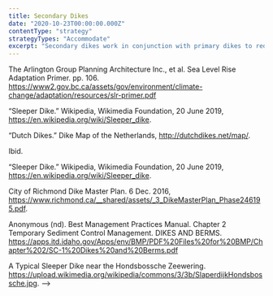 ```yaml
---
title: Secondary Dikes
date: "2020-10-23T00:00:00.000Z"
contentType: "strategy"
strategyTypes: "Accommodate"
excerpt: "Secondary dikes work in conjunction with primary dikes to reduce the impact of a flood if the primary dike is breached."
---
```


<!-- Regular citations -->
[^1]:
  The Arlington Group Planning Architecture Inc., et al. Sea Level Rise Adaptation Primer. pp. 106. https://www2.gov.bc.ca/assets/gov/environment/climate-change/adaptation/resources/slr-primer.pdf
[^2]:
  “Sleeper Dike.” Wikipedia, Wikimedia Foundation, 20 June 2019, https://en.wikipedia.org/wiki/Sleeper_dike.
[^3]:
  “Dutch Dikes.” Dike Map of the Netherlands, http://dutchdikes.net/map/.
[^4]:
  Ibid.     
[^5]:
  “Sleeper Dike.” Wikipedia, Wikimedia Foundation, 20 June 2019, https://en.wikipedia.org/wiki/Sleeper_dike.
[^6]:
  City of Richmond Dike Master Plan. 6 Dec. 2016, https://www.richmond.ca/__shared/assets/_3_DikeMasterPlan_Phase246195.pdf.
[^7]:
  Anonymous (nd). Best Management Practices Manual. Chapter 2 Temporary Sediment Control Management. DIKES AND BERMS. https://apps.itd.idaho.gov/Apps/env/BMP/PDF%20Files%20for%20BMP/Chapter%202/SC-1%20Dikes%20and%20Berms.pdf
  
<!-- Images -->

[^i1]:
  A Typical Sleeper Dike near the Hondsbossche Zeewering. https://upload.wikimedia.org/wikipedia/commons/3/3b/SlaperdijkHondsbossche.jpg. -->